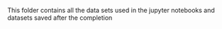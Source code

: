 This folder contains all the data sets used in the jupyter notebooks and datasets saved after the completion

